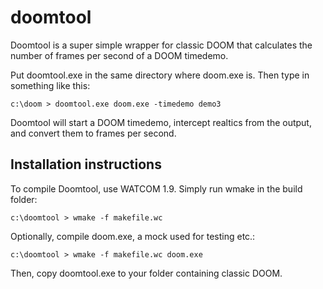 # doomtool

Doomtool is a super simple wrapper for classic DOOM that calculates 
the number of frames per second of a DOOM timedemo.

Put doomtool.exe in the same directory where doom.exe is. Then type in 
something like this:

    c:\doom > doomtool.exe doom.exe -timedemo demo3

Doomtool will start a DOOM timedemo, intercept realtics from the output, 
and convert them to frames per second.

## Installation instructions

To compile Doomtool, use WATCOM 1.9. Simply run wmake in the build folder:

    c:\doomtool > wmake -f makefile.wc

Optionally, compile doom.exe, a mock used for testing etc.:

    c:\doomtool > wmake -f makefile.wc doom.exe

Then, copy doomtool.exe to your folder containing classic DOOM.
